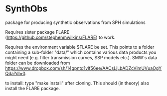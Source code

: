 # SynthObs
package for producing synthetic observations from SPH simulations

Requires sister package FLARE (https://github.com/stephenmwilkins/FLARE) to work.

Requires the environment variable $FLARE be set. This points to a folder containing a sub-folder "data/" which contains various data products you might need (e.g. filter transmission curves, SSP models etc.). SMW's data folder can be downloaded from https://www.dropbox.com/sh/14gpntd1vlf56ee/AACsLjLbADZcVlmUVuaOgYQda?dl=0.

to install: type "make install" after cloning. This should (in theory) also install the FLARE package.

 

